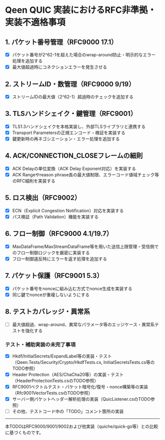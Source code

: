 # Qeen QUIC 実装におけるRFC非準拠・実装不適格事項

## 1. パケット番号管理（RFC9000 17.1）
- [x] パケット番号が2^62-1を超えた場合のwrap-around防止・明示的なエラー処理を追加する
- [x] 最大値超過時にコネクションエラーを発生させる

## 2. ストリームID・数管理（RFC9000 9/19）
- [x] ストリームIDの最大値（2^62-1）超過時のチェックを追加する

## 3. TLSハンドシェイク・鍵管理（RFC9001）
- [x] TLS1.3ハンドシェイクを本格実装し、外部TLSライブラリと連携する
- [x] Transport Parametersの正規エンコード・検証を実装する
- [x] 鍵更新時の再ネゴシエーション・エラー処理を追加する

## 4. ACK/CONNECTION_CLOSEフレームの細則
- [x] ACK Delayの単位変換（ACK Delay Exponent対応）を実装する
- [x] ACK Rangeやreason phrase長の最大値制限、エラーコード値域チェック等のRFC細則を実装する

## 5. ロス検出（RFC9002）
- [x] ECN（Explicit Congestion Notification）対応を実装する
- [x] パス検証（Path Validation）機能を実装する

## 6. フロー制御（RFC9000 4.1/19.7）
- [x] MaxDataFrame/MaxStreamDataFrame等を用いた送信上限管理・受信側でのフロー制御ロジックを厳密に実装する
- [x] フロー制御違反時にエラーを返す処理を追加する

## 7. パケット保護（RFC9001 5.3）
- [x] パケット番号をnonceに組み込む方式でnonce生成を実装する
- [x] 同じ鍵でnonceが重複しないようにする

## 8. テストカバレッジ・異常系
- [ ] 最大値超過、wrap-around、異常なパラメータ等のエッジケース・異常系テストを強化する

### テスト・補助実装の未完了事項
- [x] Hkdf/InitialSecrets/ExpandLabel等の実装・テスト（Qeen.Tests/Security/Crypto/HkdfTests.cs, InitialSecretsTests.cs等のTODO参照）
- [x] Header Protection（AES/ChaCha20等）の実装・テスト（HeaderProtectionTests.csのTODO参照）
- [x] RFC9001ベクトルテスト・パケット暗号化/復号・nonce構築等の実装（Rfc9001VectorTests.csのTODO参照）
- [x] サーバー側パケットヘッダー解析処理の実装（QuicListener.csのTODO参照）
- [ ] その他、テストコード中の「TODO」コメント箇所の実装

---
本TODOはRFC9000/9001/9002および他実装（quiche/quick-go等）との比較に基づくものです。

